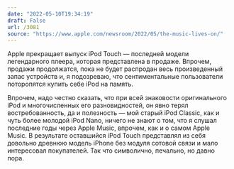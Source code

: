 ```yaml
---
date: "2022-05-10T19:34:19"
draft: False
url: /3081
source: "https://www.apple.com/newsroom/2022/05/the-music-lives-on/"
---
```


Apple прекращает выпуск iPod Touch — последней модели легендарного плеера, которая представлена в продаже. Впрочем, продажи продолжатся, пока не будет распродан весь произведенный запас устройств и, я подозреваю, что сентиментальные пользователи поторопятся купить себе iPod на память.

Впрочем, надо честно сказать, что при всей знаковости оригинального iPod и многочисленных его разновидностей, он явно терял востребованность, да и полезность — мой старый iPod Classic, как и чуть более молодой iPod Nano, ничего не знают о том, что я слушал последние годы через Apple Music, впрочем, как и о самом Apple Music. В результате оставшийся iPod Touch представлял из себя довольно древнюю модель iPhone без модуля сотовой связи и мало интересовал покупателей. Так что символично, печально, но давно пора.

